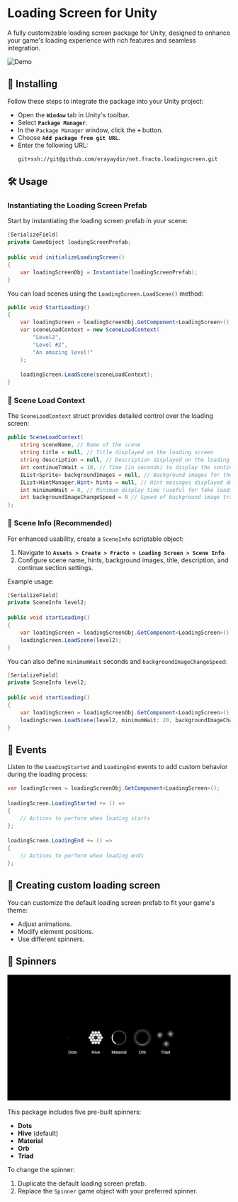 ﻿# Loading Screen for Unity

A fully customizable loading screen package for Unity, designed to enhance your game's loading experience with rich
features and seamless integration.

![Demo](Documentation~/LoadingScreenDemo.gif)

## 🚀 Installing

Follow these steps to integrate the package into your Unity project:

- Open the **`Window`** tab in Unity's toolbar.
- Select **`Package Manager`**.
- In the `Package Manager` window, click the **`+`** button.
- Choose **`Add package from git URL`**.
- Enter the following URL:
  ```
  git+ssh://git@github.com/erayaydin/net.fracto.loadingscreen.git
  ```

## 🛠️ Usage

### Instantiating the Loading Screen Prefab

Start by instantiating the loading screen prefab in your scene:

```csharp
[SerializeField]
private GameObject loadingScreenPrefab;

public void initializeLoadingScreen()
{
    var loadingScreenObj = Instantiate(loadingScreenPrefab);
}
```

You can load scenes using the `LoadingScreen.LoadScene()` method:

```csharp
public void StartLoading()
{
    var loadingScreen = loadingScreenObj.GetComponent<LoadingScreen>();
    var sceneLoadContext = new SceneLoadContext(
        "Level2", 
        "Level #2", 
        "An amazing level!"
    );
    
    loadingScreen.LoadScene(sceneLoadContext);
}
```

### 🎯 Scene Load Context

The `SceneLoadContext` struct provides detailed control over the loading screen:

```csharp
public SceneLoadContext(
    string sceneName, // Name of the scene
    string title = null, // Title displayed on the loading screen
    string description = null, // Description displayed on the loading screen
    int continueToWait = 10, // Time (in seconds) to display the continue section (0 for immediate transition)
    IList<Sprite> backgroundImages = null, // Background images for the loading screen
    IList<HintManager.Hint> hints = null, // Hint messages displayed during loading
    int minimumWait = 0, // Minimum display time (useful for fake loading)
    int backgroundImageChangeSpeed = 0 // Speed of background image transitions
);
```

### 📝 Scene Info (Recommended)

For enhanced usability, create a `SceneInfo` scriptable object:

1. Navigate to **`Assets > Create > Fracto > Loading Screen > Scene Info`**.
2. Configure scene name, hints, background images, title, description, and continue section settings.

Example usage:

```csharp
[SerializeField]
private SceneInfo level2;

public void startLoading()
{
    var loadingScreen = loadingScreenObj.GetComponent<LoadingScreen>();
    loadingScreen.LoadScene(level2);
}
```

You can also define `minimumWait` seconds and `backgroundImageChangeSpeed`:

```csharp
[SerializeField]
private SceneInfo level2;

public void startLoading()
{
    var loadingScreen = loadingScreenObj.GetComponent<LoadingScreen>();
    loadingScreen.LoadScene(level2, minimumWait: 20, backgroundImageChangeSpeed: 15);
}
```

## 🔔 Events

Listen to the `LoadingStarted` and `LoadingEnd` events to add custom behavior during the loading process:

```csharp
var loadingScreen = loadingScreenObj.GetComponent<LoadingScreen>();

loadingScreen.LoadingStarted += () =>
{
    // Actions to perform when loading starts
};

loadingScreen.LoadingEnd += () =>
{
    // Actions to perform when loading ends
};
```

## 🎨 Creating custom loading screen

You can customize the default loading screen prefab to fit your game's theme:

- Adjust animations.
- Modify element positions.
- Use different spinners.

## 🔄 Spinners

![Spinners](Documentation~/SpinnersDemo.gif)

This package includes five pre-built spinners:

- **Dots**
- **Hive** (default)
- **Material**
- **Orb**
- **Triad**

To change the spinner:

1. Duplicate the default loading screen prefab.
2. Replace the `Spinner` game object with your preferred spinner.